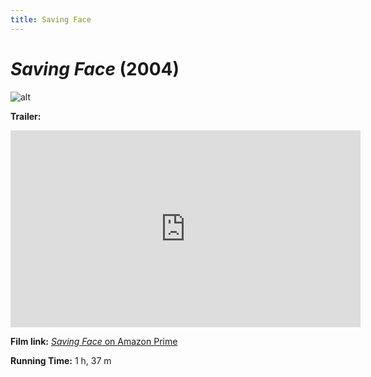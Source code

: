 ```yaml
---
title: Saving Face
---
```

# *Saving Face* (2004)

![alt](https://images-na.ssl-images-amazon.com/images/I/51ZiZnecONL._SY445_.jpg)

**Trailer:**
<iframe width="560" height="315" src="https://www.youtube.com/embed/78h8WeP3Oas" frameborder="0" allow="accelerometer; autoplay; clipboard-write; encrypted-media; gyroscope; picture-in-picture" allowfullscreen></iframe>

**Film link:** [*Saving Face* on Amazon Prime](https://www.amazon.com/Saving-Face-Michelle-Krusiec/dp/B0891RPXNY)

**Running Time:** 1 h, 37 m
